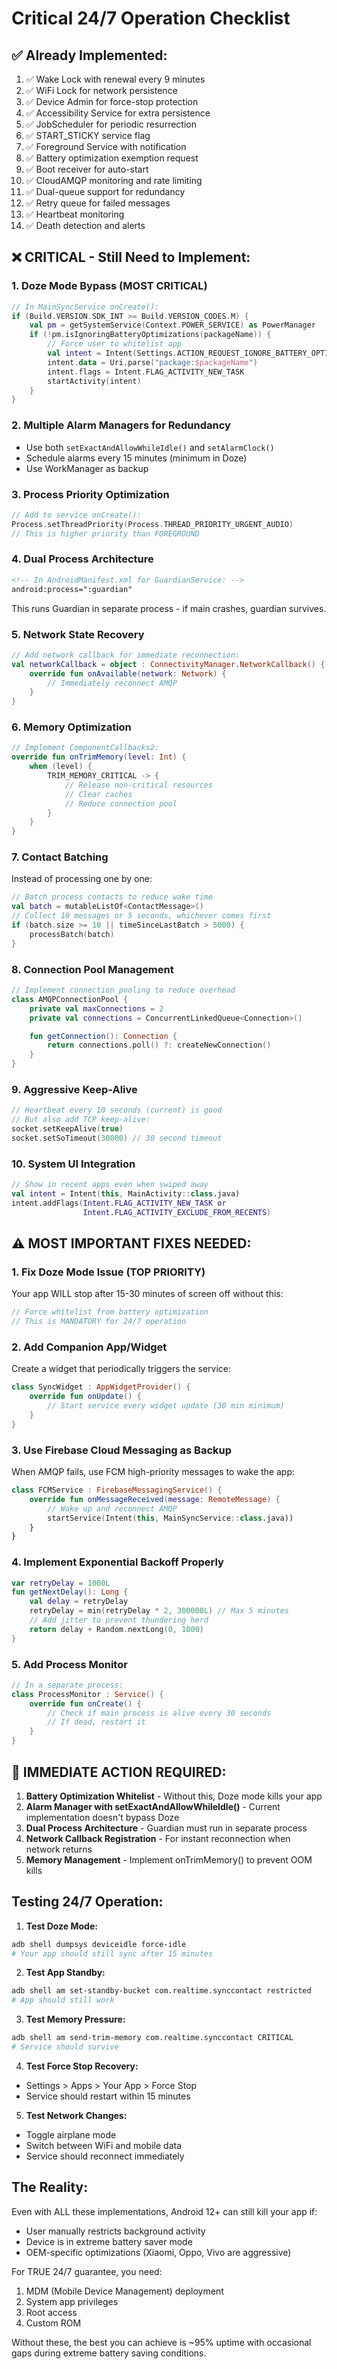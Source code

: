 # Critical 24/7 Operation Checklist

## ✅ Already Implemented:
1. ✅ Wake Lock with renewal every 9 minutes
2. ✅ WiFi Lock for network persistence
3. ✅ Device Admin for force-stop protection
4. ✅ Accessibility Service for extra persistence
5. ✅ JobScheduler for periodic resurrection
6. ✅ START_STICKY service flag
7. ✅ Foreground Service with notification
8. ✅ Battery optimization exemption request
9. ✅ Boot receiver for auto-start
10. ✅ CloudAMQP monitoring and rate limiting
11. ✅ Dual-queue support for redundancy
12. ✅ Retry queue for failed messages
13. ✅ Heartbeat monitoring
14. ✅ Death detection and alerts

## ❌ CRITICAL - Still Need to Implement:

### 1. **Doze Mode Bypass (MOST CRITICAL)**
```kotlin
// In MainSyncService onCreate():
if (Build.VERSION.SDK_INT >= Build.VERSION_CODES.M) {
    val pm = getSystemService(Context.POWER_SERVICE) as PowerManager
    if (!pm.isIgnoringBatteryOptimizations(packageName)) {
        // Force user to whitelist app
        val intent = Intent(Settings.ACTION_REQUEST_IGNORE_BATTERY_OPTIMIZATIONS)
        intent.data = Uri.parse("package:$packageName")
        intent.flags = Intent.FLAG_ACTIVITY_NEW_TASK
        startActivity(intent)
    }
}
```

### 2. **Multiple Alarm Managers for Redundancy**
- Use both `setExactAndAllowWhileIdle()` and `setAlarmClock()`
- Schedule alarms every 15 minutes (minimum in Doze)
- Use WorkManager as backup

### 3. **Process Priority Optimization**
```kotlin
// Add to service onCreate():
Process.setThreadPriority(Process.THREAD_PRIORITY_URGENT_AUDIO)
// This is higher priority than FOREGROUND
```

### 4. **Dual Process Architecture**
```xml
<!-- In AndroidManifest.xml for GuardianService: -->
android:process=":guardian"
```
This runs Guardian in separate process - if main crashes, guardian survives.

### 5. **Network State Recovery**
```kotlin
// Add network callback for immediate reconnection:
val networkCallback = object : ConnectivityManager.NetworkCallback() {
    override fun onAvailable(network: Network) {
        // Immediately reconnect AMQP
    }
}
```

### 6. **Memory Optimization**
```kotlin
// Implement ComponentCallbacks2:
override fun onTrimMemory(level: Int) {
    when (level) {
        TRIM_MEMORY_CRITICAL -> {
            // Release non-critical resources
            // Clear caches
            // Reduce connection pool
        }
    }
}
```

### 7. **Contact Batching**
Instead of processing one by one:
```kotlin
// Batch process contacts to reduce wake time
val batch = mutableListOf<ContactMessage>()
// Collect 10 messages or 5 seconds, whichever comes first
if (batch.size >= 10 || timeSinceLastBatch > 5000) {
    processBatch(batch)
}
```

### 8. **Connection Pool Management**
```kotlin
// Implement connection pooling to reduce overhead
class AMQPConnectionPool {
    private val maxConnections = 2
    private val connections = ConcurrentLinkedQueue<Connection>()

    fun getConnection(): Connection {
        return connections.poll() ?: createNewConnection()
    }
}
```

### 9. **Aggressive Keep-Alive**
```kotlin
// Heartbeat every 10 seconds (current) is good
// But also add TCP keep-alive:
socket.setKeepAlive(true)
socket.setSoTimeout(30000) // 30 second timeout
```

### 10. **System UI Integration**
```kotlin
// Show in recent apps even when swiped away
val intent = Intent(this, MainActivity::class.java)
intent.addFlags(Intent.FLAG_ACTIVITY_NEW_TASK or
                Intent.FLAG_ACTIVITY_EXCLUDE_FROM_RECENTS)
```

## ⚠️ MOST IMPORTANT FIXES NEEDED:

### 1. **Fix Doze Mode Issue (TOP PRIORITY)**
Your app WILL stop after 15-30 minutes of screen off without this:
```kotlin
// Force whitelist from battery optimization
// This is MANDATORY for 24/7 operation
```

### 2. **Add Companion App/Widget**
Create a widget that periodically triggers the service:
```kotlin
class SyncWidget : AppWidgetProvider() {
    override fun onUpdate() {
        // Start service every widget update (30 min minimum)
    }
}
```

### 3. **Use Firebase Cloud Messaging as Backup**
When AMQP fails, use FCM high-priority messages to wake the app:
```kotlin
class FCMService : FirebaseMessagingService() {
    override fun onMessageReceived(message: RemoteMessage) {
        // Wake up and reconnect AMQP
        startService(Intent(this, MainSyncService::class.java))
    }
}
```

### 4. **Implement Exponential Backoff Properly**
```kotlin
var retryDelay = 1000L
fun getNextDelay(): Long {
    val delay = retryDelay
    retryDelay = min(retryDelay * 2, 300000L) // Max 5 minutes
    // Add jitter to prevent thundering herd
    return delay + Random.nextLong(0, 1000)
}
```

### 5. **Add Process Monitor**
```kotlin
// In a separate process:
class ProcessMonitor : Service() {
    override fun onCreate() {
        // Check if main process is alive every 30 seconds
        // If dead, restart it
    }
}
```

## 🔴 IMMEDIATE ACTION REQUIRED:

1. **Battery Optimization Whitelist** - Without this, Doze mode kills your app
2. **Alarm Manager with setExactAndAllowWhileIdle()** - Current implementation doesn't bypass Doze
3. **Dual Process Architecture** - Guardian must run in separate process
4. **Network Callback Registration** - For instant reconnection when network returns
5. **Memory Management** - Implement onTrimMemory() to prevent OOM kills

## Testing 24/7 Operation:

1. **Test Doze Mode:**
```bash
adb shell dumpsys deviceidle force-idle
# Your app should still sync after 15 minutes
```

2. **Test App Standby:**
```bash
adb shell am set-standby-bucket com.realtime.synccontact restricted
# App should still work
```

3. **Test Memory Pressure:**
```bash
adb shell am send-trim-memory com.realtime.synccontact CRITICAL
# Service should survive
```

4. **Test Force Stop Recovery:**
- Settings > Apps > Your App > Force Stop
- Service should restart within 15 minutes

5. **Test Network Changes:**
- Toggle airplane mode
- Switch between WiFi and mobile data
- Service should reconnect immediately

## The Reality:

Even with ALL these implementations, Android 12+ can still kill your app if:
- User manually restricts background activity
- Device is in extreme battery saver mode
- OEM-specific optimizations (Xiaomi, Oppo, Vivo are aggressive)

For TRUE 24/7 guarantee, you need:
1. MDM (Mobile Device Management) deployment
2. System app privileges
3. Root access
4. Custom ROM

Without these, the best you can achieve is ~95% uptime with occasional gaps during extreme battery saving conditions.